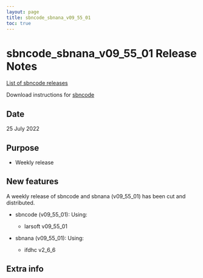 ```yaml
---
layout: page
title: sbncode_sbnana_v09_55_01
toc: true
---
```


sbncode_sbnana_v09_55_01 Release Notes
=======================================================================================

[List of sbncode releases](https://sbnsoftware.github.io/AnalysisInfrastructure/ReleaseManagement/Releases/List_of_SBN_code_releases)

Download instructions for [sbncode]()

Date
---------------------------------------------------
25 July 2022

Purpose
---------------------------------------------------
* Weekly release

New features
---------------------------------------------------
A weekly release of sbncode and sbnana (v09_55_01)  has been cut and distributed.

* sbncode (v09_55_01):
  Using:
  * larsoft             v09_55_01


* sbnana (v09_55_01):
  Using:
  * ifdhc v2_6_6 


Extra info
---------------------------------------------------

